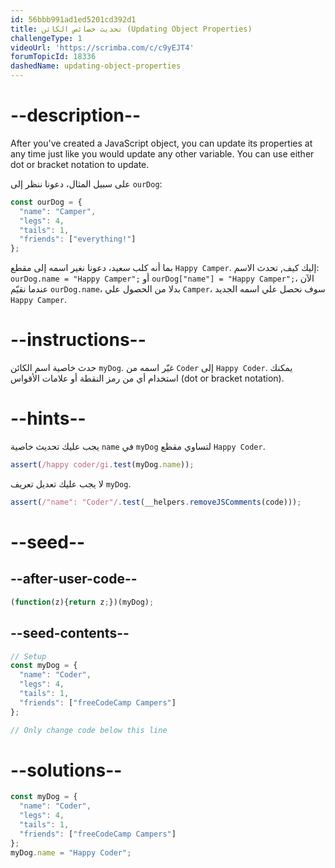 ```yaml
---
id: 56bbb991ad1ed5201cd392d1
title: تحديث خصائص الكائن (Updating Object Properties)
challengeType: 1
videoUrl: 'https://scrimba.com/c/c9yEJT4'
forumTopicId: 18336
dashedName: updating-object-properties
---
```


# --description--

After you've created a JavaScript object, you can update its properties at any time just like you would update any other variable. You can use either dot or bracket notation to update.

على سبيل المثال، دعونا ننظر إلى `ourDog`:

```js
const ourDog = {
  "name": "Camper",
  "legs": 4,
  "tails": 1,
  "friends": ["everything!"]
};
```

بما أنه كلب سعيد، دعونا نغير اسمه إلى مقطع `Happy Camper`. إليك كيف, تحدث الاسم: `ourDog.name = "Happy Camper";` أو `ourDog["name"] = "Happy Camper";`، الآن عندما نقيّم `ourDog.name`، بدلا من الحصول علي `Camper`، سوف نحصل علي اسمه الجديد `Happy Camper`.

# --instructions--

حدث خاصية اسم الكائن `myDog`. غيّر اسمه من `Coder` إلى `Happy Coder`. يمكنك استخدام أي من رمز النقطة أو علامات الأقواس (dot or bracket notation).

# --hints--

يجب عليك تحديث خاصية `name` في `myDog` لتساوي مقطع `Happy Coder`.

```js
assert(/happy coder/gi.test(myDog.name));
```

لا يجب عليك تعديل تعريف `myDog`.

```js
assert(/"name": "Coder"/.test(__helpers.removeJSComments(code)));
```

# --seed--

## --after-user-code--

```js
(function(z){return z;})(myDog);
```

## --seed-contents--

```js
// Setup
const myDog = {
  "name": "Coder",
  "legs": 4,
  "tails": 1,
  "friends": ["freeCodeCamp Campers"]
};

// Only change code below this line

```

# --solutions--

```js
const myDog = {
  "name": "Coder",
  "legs": 4,
  "tails": 1,
  "friends": ["freeCodeCamp Campers"]
};
myDog.name = "Happy Coder";
```
